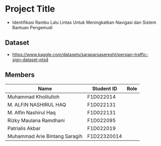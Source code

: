 # Project Title
- Identifikasi Rambu Lalu Lintas Untuk Meningkatkan Navigasi dan Sistem Bantuan Pengemudi				
## Dataset
- https://www.kaggle.com/datasets/saraparsaseresht/persian-traffic-sign-dataset-ptsd
## Members
| Name | Student ID | Role |
| --- | --- | --- |
| Muhammad Kholilulloh |F1D022014|
| M. ALFIN NASHIRUL HAQ |F1D022131|
| M. Alfin Nashirul Haq |F1D022131|
| Rizky Maulana Ramdhani |F1D022095|
| Patrialis Akbar |F1D022019|
| Muhammad Arie Bintang Saragih |F1D22320014|